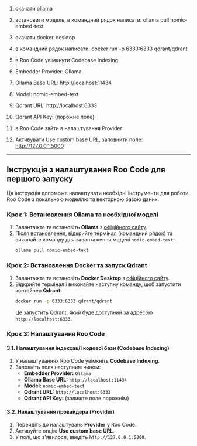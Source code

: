 1. скачати ollama
2. встановити модель, в командний рядок написати: ollama pull nomic-embed-text

3. скачати docker-desktop
4. в командний рядок написати: docker run -p 6333:6333 qdrant/qdrant

5. в Roo Code увімкнути Codebase Indexing
6. Embedder Provider: Ollama
7. Ollama Base URL: http://localhost:11434
8. Model: nomic-embed-text
9. Qdrant URL: http://localhost:6333
10. Qdrant API Key: (порожне поле)

11. в Roo Code зайти в налаштування Provider
12. Активувати Use custom base URL, заповнити поле: http://127.0.0.1:5000

---

## Інструкція з налаштування Roo Code для першого запуску

Ця інструкція допоможе налаштувати необхідні інструменти для роботи Roo Code з локальною моделлю та векторною базою даних.

### Крок 1: Встановлення Ollama та необхідної моделі

1.  Завантажте та встановіть **Ollama** з [офіційного сайту](https://ollama.com/).
2.  Після встановлення, відкрийте термінал (командний рядок) та виконайте команду для завантаження моделі `nomic-embed-text`:
    ```bash
    ollama pull nomic-embed-text
    ```

### Крок 2: Встановлення Docker та запуск Qdrant

1.  Завантажте та встановіть **Docker Desktop** з [офіційного сайту](https://www.docker.com/products/docker-desktop/).
2.  Відкрийте термінал і виконайте наступну команду, щоб запустити контейнер **Qdrant**:
    ```bash
    docker run -p 6333:6333 qdrant/qdrant
    ```
    Це запустить Qdrant, який буде доступний за адресою `http://localhost:6333`.

### Крок 3: Налаштування Roo Code

#### 3.1. Налаштування індексації кодової бази (Codebase Indexing)

1.  У налаштуваннях Roo Code увімкніть **Codebase Indexing**.
2.  Заповніть поля наступним чином:
    *   **Embedder Provider:** `Ollama`
    *   **Ollama Base URL:** `http://localhost:11434`
    *   **Model:** `nomic-embed-text`
    *   **Qdrant URL:** `http://localhost:6333`
    *   **Qdrant API Key:** (залиште поле порожнім)

#### 3.2. Налаштування провайдера (Provider)

1.  Перейдіть до налаштувань **Provider** у Roo Code.
2.  Активуйте опцію **Use custom base URL**.
3.  У полі, що з'явилося, введіть `http://127.0.0.1:5000`.